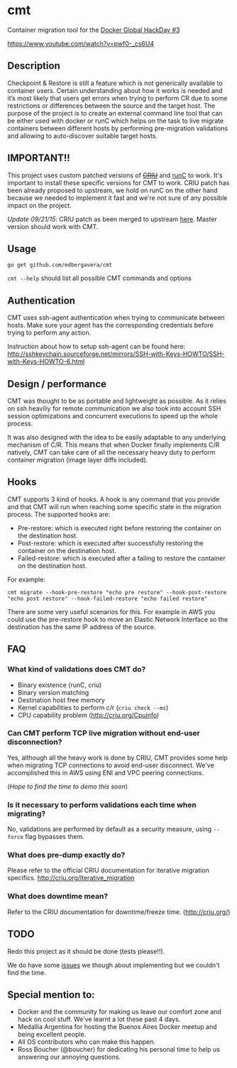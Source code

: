 # cmt
Container migration tool for the [Docker Global HackDay #3](https://www.docker.com/community/hackathon?mkt_tok=3RkMMJWWfF9wsRonuqTMZKXonjHpfsX57ugoXqe0lMI/0ER3fOvrPUfGjI4AT8dkI%2BSLDwEYGJlv6SgFQ7LMMaZq1rgMXBk%3D)

https://www.youtube.com/watch?v=pwf0-_cs6U4


## Description

Checkpoint & Restore is still a feature which is not generically available to container users. Certain understanding about how it works is needed and it’s most likely that users get errors when trying to perform CR due to some restrictions or differences between the source and the target host. The purpose of the project is to create an external command line tool that can be either used with docker or runC which helps on the task to live migrate containers between different hosts by performing pre-migration validations and allowing to auto-discover suitable target hosts.

## IMPORTANT!!

This project uses custom patched versions of ~~[CRIU](https://github.com/edbergavera/criu)~~ and [runC](https://github.com/edbergavera/runc/tree/pre_dump) to work. It's important to install these specific versions for CMT to work. CRIU patch has been already proposed to upstream, we hold on runC on the other hand because we needed to implement it fast and we're not sure of any possible impact on the project.

*Update 09/21/15*: CRIU patch as been merged to upstream [here](https://github.com/xemul/criu/commit/e3f900f95429bc0447d8e3cff3cbb2e0a19f8d23). Master version should work with CMT.


## Usage

`go get github.com/edbergavera/cmt`

`cmt --help` should list all possible CMT commands and options

## Authentication

CMT uses ssh-agent authentication when trying to communicate between hosts. Make sure your agent has the corresponding credentials before trying to perform any action.

Instruction about how to setup ssh-agent can be found here: http://sshkeychain.sourceforge.net/mirrors/SSH-with-Keys-HOWTO/SSH-with-Keys-HOWTO-6.html


## Design / performance

CMT was thought to be as portable and lightweight as possible. As it relies on ssh heaviliy for remote communication we also took into account SSH session optimizations and concurrent executions
to speed up the whole process.

It was also designed with the idea to be easily adaptable to any underlying mechanism of C/R. This means that when Docker finally implements C/R natively, CMT can take care of all the necessary
heavy duty to perform container migration (image layer diffs included).

## Hooks

CMT supports 3 kind of hooks. A hook is any command that you provide and that CMT will run when reaching some specific state in the migration process.
The supported hooks are:
  - Pre-restore: which is executed right before restoring the container
on the destination host.
  - Post-restore: which is executed after successfully restoring the
  container on the destination host.
  - Failed-restore: which is executed after a failing to restore the
  container on the destination host.

For example:
```
cmt migrate --hook-pre-restore "echo pre restore" --hook-post-restore "echo post restore" --hook-failed-restore "echo failed restore"
```

There are some very useful scenarios for this. For example in AWS you could use the pre-restore hook to move an Elastic Network Interface so the destination has the same IP address of the source.

## FAQ

### What kind of validations does CMT do?

- Binary existence (runC, criu)
- Binary version matching
- Destination host free memory
- Kernel capabilities to perform c/r (`criu check --ms`) 
- CPU capability problem (http://criu.org/Cpuinfo)


### Can CMT perform TCP live migration without end-user disconnection?

Yes, although all the heavy work is done by CRIU, CMT provides some help when migrating TCP connections to avoid end-user disconnect.
We've accomplished this in AWS using ENI and VPC peering connections.

(*Hope to find the time to demo this soon*)

### Is it necessary to perform validations each time when migrating?

No, validations are performed by default as a security measure, using `--force` flag bypasses them.

### What does pre-dump exactly do?

Please refer to the official CRIU documentation for iterative migration specifics. http://criu.org/Iterative_migration

### What does downtime mean?

Refer to the CRIU documentation for downtime/freeze time. (http://criu.org/)

## TODO

Redo this project as it should be done (tests please!!).

We do have some [issues](https://github.com/edbergavera/cmt/issues) we though about implementing but we couldn't find the time. 


## Special mention to:

- Docker and the community for making us leave our comfort zone and hack on cool stuff. We've learnt a lot these past 4 days.
- Medallia Argentina for hosting the Buenos Aires Docker meetup and being excellent people.
- All OS contributors who can make this happen.
- Ross Boucher (@boucher) for dedicating his personal time to help us answering our annoying questions.
